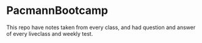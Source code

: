 # PacmannBootcamp
This repo have notes taken from every class, and had question and answer of every liveclass and weekly test.
